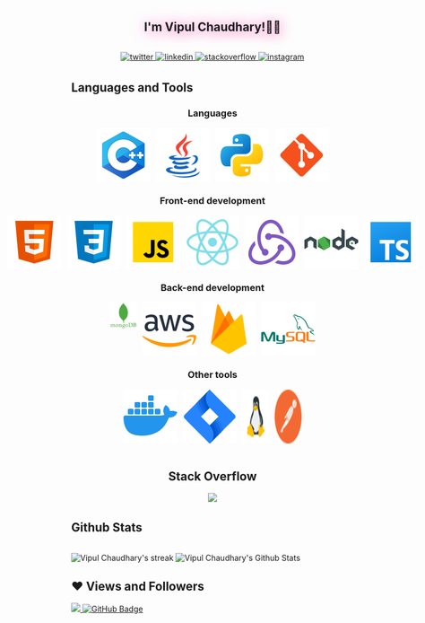 <h2 align="center" style = "margin:2rem; text-shadow: 3px 3px 20px #ff99cc, -2px 1px 30px #ff99cc;"> I'm Vipul Chaudhary!🧑‍💻 </h2>
  
<div align="center">

<a href="https://twitter.com/FullStackVipul" target="_blank">
<img src=https://img.shields.io/badge/twitter-%2300acee.svg?&style=for-the-badge&logo=twitter&logoColor=white alt=twitter style="margin-bottom: 5px;" />
</a>
<a href="https://linkedin.com/in/vipulchaudhary16" target="_blank">
<img src=https://img.shields.io/badge/linkedin-%231E77B5.svg?&style=for-the-badge&logo=linkedin&logoColor=white alt=linkedin style="margin-bottom: 5px;" />
</a>
<a href="https://stackoverflow.com/users/15973278" target="_blank">
<img src=https://img.shields.io/badge/stackoverflow-%23F28032.svg?&style=for-the-badge&logo=stackoverflow&logoColor=white alt=stackoverflow style="margin-bottom: 5px;" />
</a>

<a href="https://instagram.com/vipulchaudhary.jsx" target="_blank">
<img src=https://img.shields.io/badge/instagram-%23000000.svg?&style=for-the-badge&logo=instagram&logoColor=white alt=instagram style="margin-bottom: 5px;" />
</a>  
</div>  


  

<h2><strong>Languages and Tools</strong></h2>
<div align="center">
  <h3>Languages</h3>
   <div style="display: flex; justify-content: center;">
    <img src="https://github.com/vipulchaudhary16/vipulchaudhary16/blob/main/Images/Tools/icons8-c.svg" alt="C++" style="margin-right: 10px;">
    <img src="https://github.com/vipulchaudhary16/vipulchaudhary16/blob/main/Images/Tools/icons8-java.svg" alt="Java" style="margin-right: 10px;">
    <img src="https://github.com/vipulchaudhary16/vipulchaudhary16/blob/main/Images/Tools/icons8-python.svg" alt="Python" style="margin-right: 10px;">
    <img src="https://github.com/vipulchaudhary16/vipulchaudhary16/blob/main/Images/Tools/icons8-git.svg" alt="Git">
  </div>

  <h3>Front-end development</h3>
  <div style="display: flex; justify-content: center;">
    <img src="https://github.com/vipulchaudhary16/vipulchaudhary16/blob/main/Images/Tools/icons8-html.svg" alt="HTML" style="margin-right: 10px;">
    <img src="https://github.com/vipulchaudhary16/vipulchaudhary16/blob/main/Images/Tools/icons8-css.svg" alt="CSS" style="margin-right: 10px;">
    <img src="https://github.com/vipulchaudhary16/vipulchaudhary16/blob/main/Images/Tools/icons8-javascript.svg" alt="JavaScript" style="margin-right: 10px;">
    <img src="https://github.com/vipulchaudhary16/vipulchaudhary16/blob/main/Images/Tools/icons8-react.svg" alt="ReactJS" style="margin-right: 10px;">
    <img src="https://github.com/vipulchaudhary16/vipulchaudhary16/blob/main/Images/Tools/icons8-redux.svg" alt="Redux" style="margin-right: 10px;">
    <img src="https://github.com/vipulchaudhary16/vipulchaudhary16/blob/main/Images/Tools/icons8-nodejs.svg" alt="Node.js" style="margin-right: 10px;">
    <img src="https://github.com/vipulchaudhary16/vipulchaudhary16/blob/main/Images/Tools/icons8-typescript.svg" alt="TypeScript">
  </div>

  <h3>Back-end development</h3>
  <div style="display: flex; justify-content: center;">
    <img src="https://github.com/vipulchaudhary16/vipulchaudhary16/blob/main/Images/Tools/MongoDB.png" alt="MongoDB" height=48 style="margin-right: 10px;">
    <img src="https://github.com/vipulchaudhary16/vipulchaudhary16/blob/main/Images/Tools/icons8-amazon-web-services.svg" alt="AWS" style="margin-right: 10px;">
    <img src="https://github.com/vipulchaudhary16/vipulchaudhary16/blob/main/Images/Tools/icons8-firebase.svg" alt="Firebase" style="margin-right: 10px;">
    <img src="https://github.com/vipulchaudhary16/vipulchaudhary16/blob/main/Images/Tools/icons8-mysql.svg" alt="MySQL">
  </div>

  <h3>Other tools</h3>
  <div style="display: flex; justify-content: center;">
    <img src="https://github.com/vipulchaudhary16/vipulchaudhary16/blob/main/Images/Tools/icons8-docker.svg" alt="Docker" style="margin-right: 10px;">
    <img src="https://github.com/vipulchaudhary16/vipulchaudhary16/blob/main/Images/Tools/icons8-jira.svg" alt="Jira" style="margin-right: 10px;">
    <img src="https://github.com/vipulchaudhary16/vipulchaudhary16/blob/main/Images/Tools/icons8-linux-48.png" alt="Linux" style="margin-right: 10px;">
    <img src="https://github.com/vipulchaudhary16/vipulchaudhary16/blob/main/Images/Tools/icons8-postman-48.png" alt="Postman">
  </div> 
</div>
<br/>  

<h2 align="center"> Stack Overflow </h2>
<p align="center">
  <a href="https://stackoverflow.com/users/15973278/vipul-chaudhary" target="_blank">
    <img width=50% src="https://readme-components.vercel.app/api?component=stackoverflow&stackoverflowid=15973278&theme=dark"/>
  </a>
</p>


<h2><strong>Github Stats</strong></h2>
<div>
<img style = "margin-top:1rem; width:48%" alt="Vipul Chaudhary's streak" src="https://github-readme-streak-stats.herokuapp.com/?user=vipulchaudhary16&theme=black-ice&hide_border=true&stroke=0000&background=060A0CD0"/>

<img style = "margin-top:1rem; width:48%" src="https://github-readme-stats.vercel.app/api?username=vipulchaudhary16&amp;show_icons=true&amp;count_private=true&amp;theme=react&amp;hide_border=true&amp;bg_color=0D1117" alt="Vipul Chaudhary's Github Stats" /> 
</div>
  
<!-- <img
style = "margin-top:1rem;"
alt="Vipul's Activity Graph" src="https://github-readme-activity-graph.cyclic.app/graph?username=vipulchaudhary16&theme=react-dark&color=fff&bg_color=ff" />
<br/>

 ## 🌟 Latest Twitt
 <a href="https://twitter.com/c_vipul_r"><img src="https://gtce.itsvg.in/api?username=c_vipul_r&theme=dracula&response=true&border=false&time=false&icon=default"/></a> -->

 ## ❤ Views and Followers
<a href="https://github.com/Meghna-DAS/github-profile-views-counter">
    <img src="https://komarev.com/ghpvc/?username=vipulchaudhary16">
</a>
<a href="https://github.com/vipulchaudhary16?tab=followers"><img src="https://img.shields.io/github/followers/vipulchaudhary16?label=Followers&style=social" alt="GitHub Badge"></a>
  
